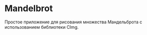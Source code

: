 # Mandelbrot
Простое приложение для рисования множества Мандельброта с использованием библиотеки CImg.
